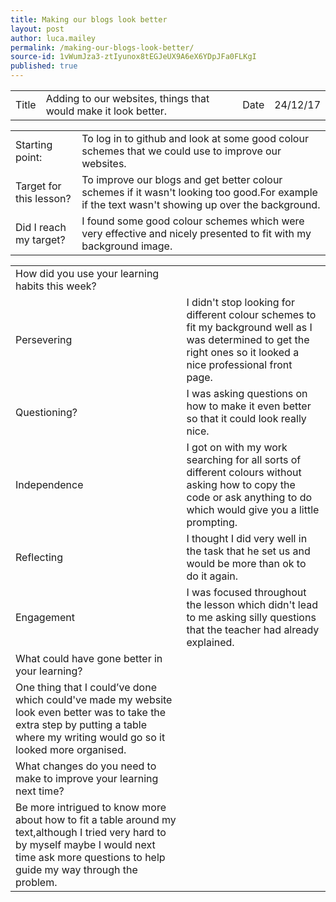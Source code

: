 ```yaml
---
title: Making our blogs look better
layout: post
author: luca.mailey
permalink: /making-our-blogs-look-better/
source-id: 1vWumJza3-ztIyunox8tEGJeUX9A6eX6YDpJFa0FLKgI
published: true
---
```

<table>
  <tr>
    <td>Title</td>
    <td>Adding to our websites, things that would make it look better.</td>
    <td>Date</td>
    <td>24/12/17</td>
  </tr>
</table>


<table>
  <tr>
    <td>Starting point:</td>
    <td>To log in to github and look at some good colour schemes that we could use to improve our websites. </td>
  </tr>
  <tr>
    <td>Target for this lesson?</td>
    <td>To improve our blogs and get better colour schemes if it wasn't looking too good.For example if the text wasn't showing up over the background.</td>
  </tr>
  <tr>
    <td>Did I reach my target? </td>
    <td>I found some good colour schemes which were very effective and nicely presented to fit with my background image.</td>
  </tr>
</table>


<table>
  <tr>
    <td>How did you use your learning habits this week?</td>
    <td></td>
  </tr>
  <tr>
    <td>Persevering</td>
    <td>I didn't stop looking for different colour schemes to fit my background well as I was determined to get the right ones so it looked a nice professional front page.</td>
  </tr>
  <tr>
    <td>Questioning?</td>
    <td>I was asking questions on how to make it even better so that it could look really nice.</td>
  </tr>
  <tr>
    <td>Independence</td>
    <td>I got on with my work searching for all sorts of different colours without asking how to copy the code or ask anything to do which would give you a little prompting.</td>
  </tr>
  <tr>
    <td>Reflecting</td>
    <td>I thought I did very well in the task that he set us and would be more than ok to do it again.</td>
  </tr>
  <tr>
    <td>Engagement</td>
    <td>I was focused throughout the lesson which didn't lead to me asking silly questions that the teacher had already explained.</td>
  </tr>
  <tr>
    <td>What could have gone better in your learning?</td>
    <td></td>
  </tr>
  <tr>
    <td>One thing that I could’ve done which could've made my website look even better was to take the extra step by putting a table where my writing would go so it looked more organised.</td>
    <td></td>
  </tr>
  <tr>
    <td>What changes do you need to make to improve your learning next time?</td>
    <td></td>
  </tr>
  <tr>
    <td>Be more intrigued to know more about how to fit a table around my text,although I tried very hard to by myself maybe I would next time ask more questions to help guide my way through the problem.</td>
    <td></td>
  </tr>
</table>


